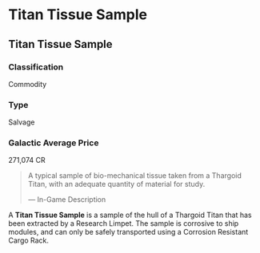 # Titan Tissue Sample
## Titan Tissue Sample

### Classification

Commodity

### Type

Salvage

### Galactic Average Price

271,074 CR

> 
> 
> A typical sample of bio-mechanical tissue taken from a Thargoid Titan, with an adequate quantity of material for study.
> 
> 
> — In-Game Description
> 

A **Titan Tissue Sample** is a sample of the hull of a Thargoid Titan that has been extracted by a Research Limpet. The sample is corrosive to ship modules, and can only be safely transported using a Corrosion Resistant Cargo Rack.